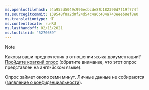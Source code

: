 ```yaml
---
ms.openlocfilehash: 64a955d5049c996ecbcde82b182390d7f19f774f
ms.sourcegitcommit: 139548f8a2d0f24d54c4a6c404a743eeeb8ef8e0
ms.translationtype: HT
ms.contentlocale: ru-RU
ms.lasthandoff: 02/15/2021
ms.locfileid: "5270589"
---
```

> [!NOTE]
>Каковы ваши предпочтения в отношении языка документации? [Пройдите краткий опрос](https://aka.ms/BAG_Docs_Language_Survey) (обратите внимание, что этот опрос представлен на английском языке).
>
>Опрос займет около семи минут. Личные данные не собираются ([заявление о конфиденциальности](https://go.microsoft.com/fwlink/?LinkId=521839)).
